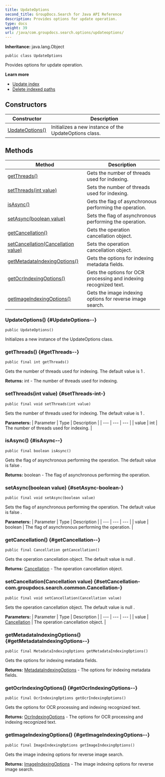 ```yaml
---
title: UpdateOptions
second_title: GroupDocs.Search for Java API Reference
description: Provides options for update operation.
type: docs
weight: 39
url: /java/com.groupdocs.search.options/updateoptions/
---
```

**Inheritance:**
java.lang.Object
```
public class UpdateOptions
```

Provides options for update operation.

**Learn more**

 *  [Update index][]
 *  [Delete indexed paths][]


[Update index]: https://docs.groupdocs.com/display/searchjava/Update+index
[Delete indexed paths]: https://docs.groupdocs.com/display/searchjava/Delete+indexed+paths
## Constructors

| Constructor | Description |
| --- | --- |
| [UpdateOptions()](#UpdateOptions--) | Initializes a new instance of the  UpdateOptions  class. |
## Methods

| Method | Description |
| --- | --- |
| [getThreads()](#getThreads--) | Gets the number of threads used for indexing. |
| [setThreads(int value)](#setThreads-int-) | Sets the number of threads used for indexing. |
| [isAsync()](#isAsync--) | Gets the flag of asynchronous performing the operation. |
| [setAsync(boolean value)](#setAsync-boolean-) | Sets the flag of asynchronous performing the operation. |
| [getCancellation()](#getCancellation--) | Gets the operation cancellation object. |
| [setCancellation(Cancellation value)](#setCancellation-com.groupdocs.search.common.Cancellation-) | Sets the operation cancellation object. |
| [getMetadataIndexingOptions()](#getMetadataIndexingOptions--) | Gets the options for indexing metadata fields. |
| [getOcrIndexingOptions()](#getOcrIndexingOptions--) | Gets the options for OCR processing and indexing recognized text. |
| [getImageIndexingOptions()](#getImageIndexingOptions--) | Gets the image indexing options for reverse image search. |
### UpdateOptions() {#UpdateOptions--}
```
public UpdateOptions()
```


Initializes a new instance of the  UpdateOptions  class.

### getThreads() {#getThreads--}
```
public final int getThreads()
```


Gets the number of threads used for indexing. The default value is  1 .

**Returns:**
int - The number of threads used for indexing.
### setThreads(int value) {#setThreads-int-}
```
public final void setThreads(int value)
```


Sets the number of threads used for indexing. The default value is  1 .

**Parameters:**
| Parameter | Type | Description |
| --- | --- | --- |
| value | int | The number of threads used for indexing. |

### isAsync() {#isAsync--}
```
public final boolean isAsync()
```


Gets the flag of asynchronous performing the operation. The default value is  false .

**Returns:**
boolean - The flag of asynchronous performing the operation.
### setAsync(boolean value) {#setAsync-boolean-}
```
public final void setAsync(boolean value)
```


Sets the flag of asynchronous performing the operation. The default value is  false .

**Parameters:**
| Parameter | Type | Description |
| --- | --- | --- |
| value | boolean | The flag of asynchronous performing the operation. |

### getCancellation() {#getCancellation--}
```
public final Cancellation getCancellation()
```


Gets the operation cancellation object. The default value is  null .

**Returns:**
[Cancellation](../../com.groupdocs.search.common/cancellation) - The operation cancellation object.
### setCancellation(Cancellation value) {#setCancellation-com.groupdocs.search.common.Cancellation-}
```
public final void setCancellation(Cancellation value)
```


Sets the operation cancellation object. The default value is  null .

**Parameters:**
| Parameter | Type | Description |
| --- | --- | --- |
| value | [Cancellation](../../com.groupdocs.search.common/cancellation) | The operation cancellation object. |

### getMetadataIndexingOptions() {#getMetadataIndexingOptions--}
```
public final MetadataIndexingOptions getMetadataIndexingOptions()
```


Gets the options for indexing metadata fields.

**Returns:**
[MetadataIndexingOptions](../../com.groupdocs.search.options/metadataindexingoptions) - The options for indexing metadata fields.
### getOcrIndexingOptions() {#getOcrIndexingOptions--}
```
public final OcrIndexingOptions getOcrIndexingOptions()
```


Gets the options for OCR processing and indexing recognized text.

**Returns:**
[OcrIndexingOptions](../../com.groupdocs.search.options/ocrindexingoptions) - The options for OCR processing and indexing recognized text.
### getImageIndexingOptions() {#getImageIndexingOptions--}
```
public final ImageIndexingOptions getImageIndexingOptions()
```


Gets the image indexing options for reverse image search.

**Returns:**
[ImageIndexingOptions](../../com.groupdocs.search.options/imageindexingoptions) - The image indexing options for reverse image search.
